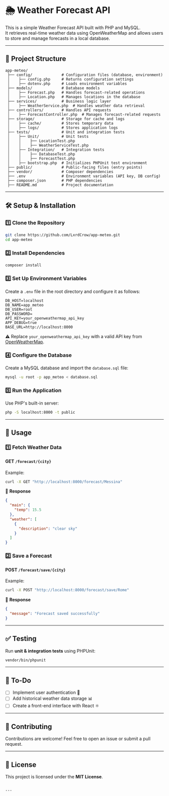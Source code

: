 # 🌦️ Weather Forecast API

This is a simple Weather Forecast API built with PHP and MySQL.  
It retrieves real-time weather data using OpenWeatherMap and allows users to store and manage forecasts in a local database.

---

## 📂 **Project Structure**
```
app-meteo/
 ├── config/             # Configuration files (database, environment)
 │    ├── config.php     # Returns configuration settings
 │    ├── dotenv.php     # Loads environment variables
 ├── models/             # Database models
 │    ├── Forecast.php   # Handles forecast-related operations
 │    ├── Location.php   # Manages locations in the database
 ├── services/           # Business logic layer
 │    ├── WeatherService.php  # Handles weather data retrieval
 ├── controllers/        # Handles API requests
 │    ├── ForecastController.php  # Manages forecast-related requests
 ├── storage/            # Storage for cache and logs
 │    ├── cache/         # Stores temporary data
 │    ├── logs/          # Stores application logs
 ├── tests/              # Unit and integration tests
 │    ├── Unit/          # Unit tests
 │    │    ├── LocationTest.php
 │    │    ├── WeatherServiceTest.php
 │    ├── Integration/   # Integration tests
 │    │    ├── DatabaseTest.php
 │    │    ├── ForecastTest.php
 │    ├── bootstrap.php  # Initializes PHPUnit test environment
 ├── public/             # Public-facing files (entry points)
 ├── vendor/             # Composer dependencies
 ├── .env                # Environment variables (API key, DB config)
 ├── composer.json       # PHP dependencies
 ├── README.md           # Project documentation
```

---

## 🛠 **Setup & Installation**

### 1️⃣ **Clone the Repository**
```sh
git clone https://github.com/LxrdCrow/app-meteo.git
cd app-meteo
```

### 2️⃣ **Install Dependencies**
```sh
composer install
```

### 3️⃣ **Set Up Environment Variables**
Create a `.env` file in the root directory and configure it as follows:
```env
DB_HOST=localhost
DB_NAME=app_meteo
DB_USER=root
DB_PASSWORD=
API_KEY=your_openweathermap_api_key
APP_DEBUG=true
BASE_URL=http://localhost:8000
```
⚠️ Replace `your_openweathermap_api_key` with a valid API key from [OpenWeatherMap](https://openweathermap.org/api).

### 4️⃣ **Configure the Database**
Create a MySQL database and import the `database.sql` file:
```sh
mysql -u root -p app_meteo < database.sql
```

### 5️⃣ **Run the Application**
Use PHP's built-in server:
```sh
php -S localhost:8000 -t public
```

---

## 🚀 **Usage**

### **1️⃣ Fetch Weather Data**
#### **GET** `/forecast/{city}`
Example:
```sh
curl -X GET "http://localhost:8000/forecast/Messina"
```
📌 **Response**
```json
{
  "main": {
    "temp": 15.5
  },
  "weather": [
    {
      "description": "clear sky"
    }
  ]
}
```

### **2️⃣ Save a Forecast**
#### **POST** `/forecast/save/{city}`
Example:
```sh
curl -X POST "http://localhost:8000/forecast/save/Rome"
```
📌 **Response**
```json
{
  "message": "Forecast saved successfully"
}
```

---

## ✅ **Testing**
Run **unit & integration tests** using PHPUnit:
```sh
vendor/bin/phpunit
```

---

## 📝 **To-Do**
- [ ] Implement user authentication 🔐  
- [ ] Add historical weather data storage 📊  
- [ ] Create a front-end interface with React ⚛️  

---

## 🤝 **Contributing**
Contributions are welcome! Feel free to open an issue or submit a pull request.

---

## 📜 **License**
This project is licensed under the **MIT License**.
```

---


